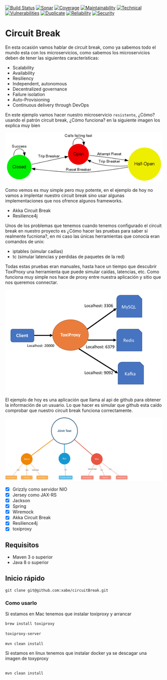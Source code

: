 [![Build Status](https://travis-ci.org/xabe/circuitBreak.svg?branch=master)](https://travis-ci.org/xabe/circuitBreak)
[![Sonar](https://sonarcloud.io/api/project_badges/measure?project=xabe%3AcircuitBreak&metric=alert_status)](https://sonarcloud.io/api/project_badges/measure?project=xabe%3AcircuitBreak&metric=alert_status)
[![Coverage](https://sonarcloud.io/api/project_badges/measure?project=xabe%3AcircuitBreak&metric=coverage)](https://sonarcloud.io/api/project_badges/measure?project=xabe%3AcircuitBreak&metric=coverage)
[![Maintainability](https://sonarcloud.io/api/project_badges/measure?project=xabe%3AcircuitBreak&metric=sqale_rating)](https://sonarcloud.io/api/project_badges/measure?project=xabe%3AcircuitBreak&metric=sqale_rating)
[![Technical](https://sonarcloud.io/api/project_badges/measure?project=xabe%3AcircuitBreak&metric=sqale_index)](https://sonarcloud.io/api/project_badges/measure?project=xabe%3AcircuitBreak&metric=sqale_index)
[![Vulnerabilities](https://sonarcloud.io/api/project_badges/measure?project=xabe%3AcircuitBreak&metric=vulnerabilities)](https://sonarcloud.io/api/project_badges/measure?project=xabe%3AcircuitBreak&metric=vulnerabilities)
[![Duplicate](https://sonarcloud.io/api/project_badges/measure?project=xabe%3AcircuitBreak&metric=duplicated_lines_density)](https://sonarcloud.io/api/project_badges/measure?project=xabe%3AcircuitBreak&metric=duplicated_lines_density)
[![Reliability](https://sonarcloud.io/api/project_badges/measure?project=xabe%3AcircuitBreak&metric=reliability_rating)](https://sonarcloud.io/api/project_badges/measure?project=xabe%3AcircuitBreak&metric=reliability_rating)
[![Security](https://sonarcloud.io/api/project_badges/measure?project=xabe%3AcircuitBreak&metric=security_rating)](https://sonarcloud.io/api/project_badges/measure?project=xabe%3AcircuitBreak&metric=security_rating)
# Circuit Break

En esta ocasión vamos hablar de circuit break, como ya sabemos todo el mundo esta con los microservicios, como sabemos los microservicios deben de tener las siguientes características:

* Scalability
* Availability
* Resiliency
* Independent, autonomous
* Decentralized governance
* Failure isolation
* Auto-Provisioning
* Continuous delivery through DevOps
 
 En este ejemplo vamos hacer nuestro microservicio `resistente`, ¿Cómo? usando el patrón circuit break, ¿Cómo funciona?
 en la siguiente imagen los explica muy bien
 
 ![](images/circuit-breaker-states.png)
 
 
 Como vemos es muy simple pero muy potente, en el ejemplo de hoy no vamos a implentar nuestro circuit break sino usar algunas implementaciones que nos ofrence algunos frameworks.
 
 * Akka Circuit Break
 * Resilience4j
 
 Unos de los problemas que tenemos cuando tenemos configurado el circuit break en nuestro proyecto es ¿Cómo hacer las pruebas para saber si realmente fucniona?, en mi caso las únicas herramientas que conocía eran comandos de unix:
 
 * iptables (simular cadias)
 * tc (simular latencias y perdidas de paquetes de la red)
 
 Todas estas pruebas eran manuales, hasta hace un tiempo que descubrir ToxiProxy una herramienta que puede simular caídas, latencias, etc. Como funciona muy simple nos hace de proxy entre nuestra aplicación y sitio que nos queremos connectar.
 
 ![](images/toxiproxy.png)
 
 El ejemplo de hoy es una aplicación que llama al api de github para obtener la información de un usuario. Lo que hacer es simular que github esta caído comprobar que nuestro circuit break funciona correctamente.
 
  ![](images/test_toxiproxy.png)
 
 - [x] Grizzly como servidor NIO
 - [x] Jersey como JAX-RS
 - [x] Jackson
 - [x] Spring
 - [x] Wiremock
 - [x] Akka Circuit Break
 - [x] Resilience4j
 - [x] toxiproxy
 
 ## Requisitos
 
 * Maven 3 o superior
 * Java 8 o superior
 
 ## Inicio rápido
 
 ```
 git clone git@github.com:xabe/circuitBreak.git
 ```
 
### Como usarlo

Si estamos en Mac tenemos que instalar toxiproxy y arrancar

````
brew install toxiproxy

toxiproxy-server

mvn clean install

````

Si estamos en linux tenemos que instalar docker ya se descagar una imagen de toxyproxy

````

mvn clean install 

````
